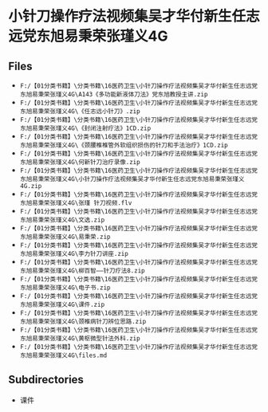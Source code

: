 # 小针刀操作疗法视频集吴才华付新生任志远党东旭易秉荣张瑾义4G

## Files

- `F:/【01分类书籍】\分类书籍\16医药卫生\小针刀操作疗法视频集吴才华付新生任志远党东旭易秉荣张瑾义4G\A143《多功能新液体刀法》党东旭教授主讲.zip`
- `F:/【01分类书籍】\分类书籍\16医药卫生\小针刀操作疗法视频集吴才华付新生任志远党东旭易秉荣张瑾义4G\《任志远小针刀》.zip`
- `F:/【01分类书籍】\分类书籍\16医药卫生\小针刀操作疗法视频集吴才华付新生任志远党东旭易秉荣张瑾义4G\《封闭注射疗法》1CD.zip`
- `F:/【01分类书籍】\分类书籍\16医药卫生\小针刀操作疗法视频集吴才华付新生任志远党东旭易秉荣张瑾义4G\《颈腰椎椎管外软组织损伤的针刀和手法治疗》1CD.zip`
- `F:/【01分类书籍】\分类书籍\16医药卫生\小针刀操作疗法视频集吴才华付新生任志远党东旭易秉荣张瑾义4G\何新针刀治疗录像.zip`
- `F:/【01分类书籍】\分类书籍\16医药卫生\小针刀操作疗法视频集吴才华付新生任志远党东旭易秉荣张瑾义4G\小针刀操作疗法视频集吴才华付新生任志远党东旭易秉荣张瑾义4G.zip`
- `F:/【01分类书籍】\分类书籍\16医药卫生\小针刀操作疗法视频集吴才华付新生任志远党东旭易秉荣张瑾义4G\张瑾 针刀视频.flv`
- `F:/【01分类书籍】\分类书籍\16医药卫生\小针刀操作疗法视频集吴才华付新生任志远党东旭易秉荣张瑾义4G\文选.zip`
- `F:/【01分类书籍】\分类书籍\16医药卫生\小针刀操作疗法视频集吴才华付新生任志远党东旭易秉荣张瑾义4G\易秉荣.zip`
- `F:/【01分类书籍】\分类书籍\16医药卫生\小针刀操作疗法视频集吴才华付新生任志远党东旭易秉荣张瑾义4G\李力针刀讲座.zip`
- `F:/【01分类书籍】\分类书籍\16医药卫生\小针刀操作疗法视频集吴才华付新生任志远党东旭易秉荣张瑾义4G\柳百智——针刀疗法8.zip`
- `F:/【01分类书籍】\分类书籍\16医药卫生\小针刀操作疗法视频集吴才华付新生任志远党东旭易秉荣张瑾义4G\电子书.zip`
- `F:/【01分类书籍】\分类书籍\16医药卫生\小针刀操作疗法视频集吴才华付新生任志远党东旭易秉荣张瑾义4G\课件.zip`
- `F:/【01分类书籍】\分类书籍\16医药卫生\小针刀操作疗法视频集吴才华付新生任志远党东旭易秉荣张瑾义4G\颈椎病针刀辨位思路.zip`
- `F:/【01分类书籍】\分类书籍\16医药卫生\小针刀操作疗法视频集吴才华付新生任志远党东旭易秉荣张瑾义4G\黄枢微型针法外科.zip`
- `F:/【01分类书籍】\分类书籍\16医药卫生\小针刀操作疗法视频集吴才华付新生任志远党东旭易秉荣张瑾义4G\files.md`

## Subdirectories

- 课件
